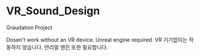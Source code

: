 # VR_Sound_Design
 Graudation Project

Dosen't work without an VR device. Unreal engine required.
VR 기기없이는 작동하지 않습니다. 언리얼 엔진 또한 필요합니다.
